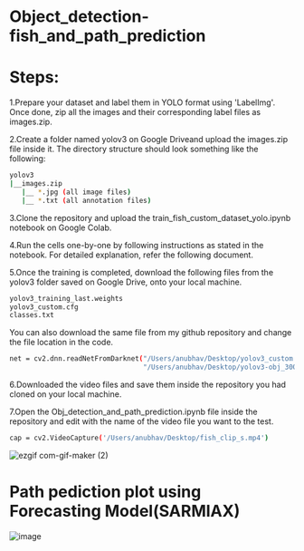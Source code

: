 # Object_detection-fish_and_path_prediction
# Steps:

1.Prepare your dataset and label them in YOLO format using 'LabelImg'. Once done, zip all the images and their corresponding label files as images.zip.

2.Create a folder named yolov3 on Google Driveand upload the images.zip file inside it. The directory structure should look something like the following:
```bash
yolov3
|__images.zip
   |__ *.jpg (all image files)
   |__ *.txt (all annotation files)
```
3.Clone the repository and upload the train_fish_custom_dataset_yolo.ipynb
 notebook on Google Colab.

4.Run the cells one-by-one by following instructions as stated in the notebook. For detailed explanation, refer the following document.

5.Once the training is completed, download the following files from the yolov3 folder saved on Google Drive, onto your local machine.
```bash
yolov3_training_last.weights
yolov3_custom.cfg
classes.txt
```
You can also download the same file from my github repository 
and change the file location in the code.
```bash
net = cv2.dnn.readNetFromDarknet("/Users/anubhav/Desktop/yolov3_custom.cfg",
                                 "/Users/anubhav/Desktop/yolov3-obj_30000.weights")
```

6.Downloaded the video files and save them inside the repository you had cloned on your local machine.


7.Open the Obj_detection_and_path_prediction.ipynb file inside the repository and edit with the name of the video file you want to the test.
```bash
cap = cv2.VideoCapture('/Users/anubhav/Desktop/fish_clip_s.mp4')
```




![ezgif com-gif-maker (2)](https://user-images.githubusercontent.com/76263415/140932458-72276e58-e8ab-427c-8140-b0f96945d4c4.gif)
# Path pediction plot using Forecasting Model(SARMIAX)
![image](https://user-images.githubusercontent.com/76263415/140932184-85c7f03d-7432-4e93-9945-c1e6302d1687.png)





